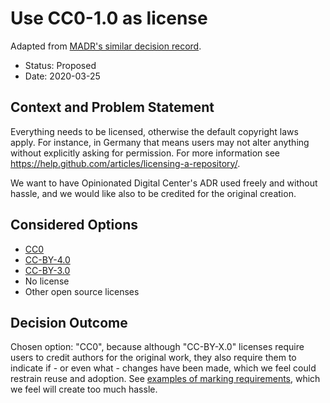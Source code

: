 # Use CC0-1.0 as license

Adapted from
[MADR's similar decision record](https://github.com/adr/madr/blob/2.1.2/docs/adr/0001-use-CC0-as-license.md).

* Status: Proposed
* Date: 2020-03-25

## Context and Problem Statement

Everything needs to be licensed, otherwise the default copyright laws apply.
For instance, in Germany that means users may not alter anything without explicitly asking for permission.
For more information see <https://help.github.com/articles/licensing-a-repository/>.

We want to have Opinionated Digital Center's ADR used freely and without hassle, and
we would like also to be credited for the original creation.

## Considered Options

* [CC0](https://creativecommons.org/share-your-work/public-domain/cc0/)
* [CC-BY-4.0](https://creativecommons.org/licenses/by/4.0)
* [CC-BY-3.0](https://creativecommons.org/licenses/by/3.0)
* No license
* Other open source licenses

## Decision Outcome

Chosen option: "CC0", because although "CC-BY-X.0" licenses require users to credit
authors for the original work, they also require them to indicate if - or even what -
changes have been made, which we feel could restrain reuse and adoption.
See [examples of marking requirements](https://wiki.creativecommons.org/wiki/Best_practices_for_attribution#This_is_a_good_attribution_for_material_you_modified_slightly),
which we feel will create too much hassle.
